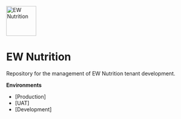<a href="https://ew-nutrition.com/"><img  src="https://ew-nutrition.com/wp-content/uploads/logo_ew-nutrition.svg"  title="EW Nutrition"  alt="EW Nutrition"  height="80px"></a>

# EW Nutrition

Repository for the management of EW Nutrition tenant development.

> 

**Environments**

- [Production]
- [UAT]
- [Development]